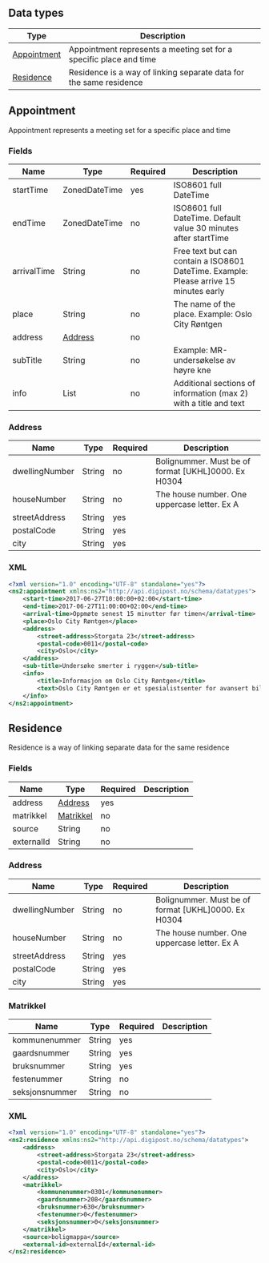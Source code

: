 ## Data types

|Type|Description|
|----|-----------|
|[Appointment](#appointment)|Appointment represents a meeting set for a specific place and time|
|[Residence](#residence)|Residence is a way of linking separate data for the same residence|

## Appointment

Appointment represents a meeting set for a specific place and time

### Fields

|Name|Type|Required|Description|
|----|----|--------|-----------|
|startTime|ZonedDateTime|yes|ISO8601 full DateTime|
|endTime|ZonedDateTime|no|ISO8601 full DateTime. Default value 30 minutes after startTime|
|arrivalTime|String|no|Free text but can contain a ISO8601 DateTime. Example: Please arrive 15 minutes early|
|place|String|no|The name of the place. Example: Oslo City Røntgen|
|address|[Address](#address)|no||
|subTitle|String|no|Example: MR-undersøkelse av høyre kne|
|info|List|no|Additional sections of information (max 2) with a title and text|

### Address

|Name|Type|Required|Description|
|----|----|--------|-----------|
|dwellingNumber|String|no|Bolignummer. Must be of format [UKHL]0000. Ex H0304|
|houseNumber|String|no|The house number. One uppercase letter. Ex A|
|streetAddress|String|yes||
|postalCode|String|yes||
|city|String|yes||

### XML

```xml
<?xml version="1.0" encoding="UTF-8" standalone="yes"?>
<ns2:appointment xmlns:ns2="http://api.digipost.no/schema/datatypes">
    <start-time>2017-06-27T10:00:00+02:00</start-time>
    <end-time>2017-06-27T11:00:00+02:00</end-time>
    <arrival-time>Oppmøte senest 15 minutter før timen</arrival-time>
    <place>Oslo City Røntgen</place>
    <address>
        <street-address>Storgata 23</street-address>
        <postal-code>0011</postal-code>
        <city>Oslo</city>
    </address>
    <sub-title>Undersøke smerter i ryggen</sub-title>
    <info>
        <title>Informasjon om Oslo City Røntgen</title>
        <text>Oslo City Røntgen er et spesialistsenter for avansert bildediagnostikk.</text>
    </info>
</ns2:appointment>
```

## Residence

Residence is a way of linking separate data for the same residence

### Fields

|Name|Type|Required|Description|
|----|----|--------|-----------|
|address|[Address](#address)|yes||
|matrikkel|[Matrikkel](#matrikkel)|no||
|source|String|no||
|externalId|String|no||

### Address

|Name|Type|Required|Description|
|----|----|--------|-----------|
|dwellingNumber|String|no|Bolignummer. Must be of format [UKHL]0000. Ex H0304|
|houseNumber|String|no|The house number. One uppercase letter. Ex A|
|streetAddress|String|yes||
|postalCode|String|yes||
|city|String|yes||

### Matrikkel

|Name|Type|Required|Description|
|----|----|--------|-----------|
|kommunenummer|String|yes||
|gaardsnummer|String|yes||
|bruksnummer|String|yes||
|festenummer|String|no||
|seksjonsnummer|String|no||

### XML

```xml
<?xml version="1.0" encoding="UTF-8" standalone="yes"?>
<ns2:residence xmlns:ns2="http://api.digipost.no/schema/datatypes">
    <address>
        <street-address>Storgata 23</street-address>
        <postal-code>0011</postal-code>
        <city>Oslo</city>
    </address>
    <matrikkel>
        <kommunenummer>0301</kommunenummer>
        <gaardsnummer>208</gaardsnummer>
        <bruksnummer>630</bruksnummer>
        <festenummer>0</festenummer>
        <seksjonsnummer>0</seksjonsnummer>
    </matrikkel>
    <source>boligmappa</source>
    <external-id>externalId</external-id>
</ns2:residence>
```
